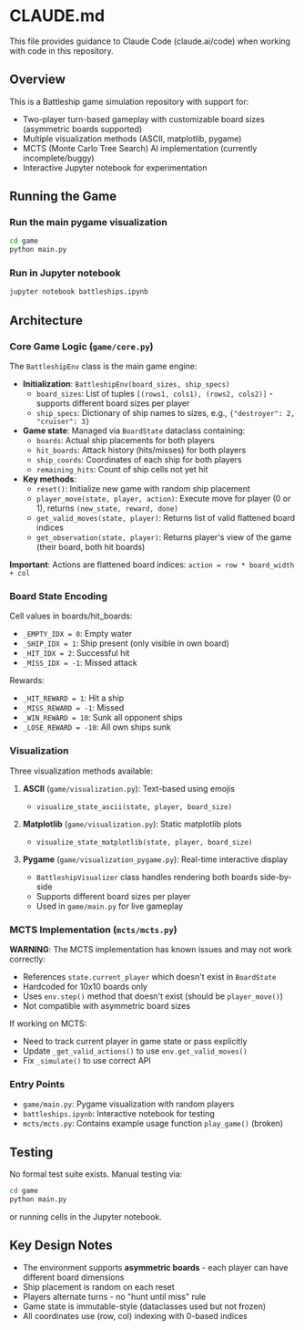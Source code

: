 # CLAUDE.md

This file provides guidance to Claude Code (claude.ai/code) when working with code in this repository.

## Overview

This is a Battleship game simulation repository with support for:
- Two-player turn-based gameplay with customizable board sizes (asymmetric boards supported)
- Multiple visualization methods (ASCII, matplotlib, pygame)
- MCTS (Monte Carlo Tree Search) AI implementation (currently incomplete/buggy)
- Interactive Jupyter notebook for experimentation

## Running the Game

### Run the main pygame visualization
```bash
cd game
python main.py
```

### Run in Jupyter notebook
```bash
jupyter notebook battleships.ipynb
```

## Architecture

### Core Game Logic (`game/core.py`)

The `BattleshipEnv` class is the main game engine:
- **Initialization**: `BattleshipEnv(board_sizes, ship_specs)`
  - `board_sizes`: List of tuples `[(rows1, cols1), (rows2, cols2)]` - supports different board sizes per player
  - `ship_specs`: Dictionary of ship names to sizes, e.g., `{"destroyer": 2, "cruiser": 3}`
- **Game state**: Managed via `BoardState` dataclass containing:
  - `boards`: Actual ship placements for both players
  - `hit_boards`: Attack history (hits/misses) for both players
  - `ship_coords`: Coordinates of each ship for both players
  - `remaining_hits`: Count of ship cells not yet hit
- **Key methods**:
  - `reset()`: Initialize new game with random ship placement
  - `player_move(state, player, action)`: Execute move for player (0 or 1), returns `(new_state, reward, done)`
  - `get_valid_moves(state, player)`: Returns list of valid flattened board indices
  - `get_observation(state, player)`: Returns player's view of the game (their board, both hit boards)

**Important**: Actions are flattened board indices: `action = row * board_width + col`

### Board State Encoding

Cell values in boards/hit_boards:
- `_EMPTY_IDX = 0`: Empty water
- `_SHIP_IDX = 1`: Ship present (only visible in own board)
- `_HIT_IDX = 2`: Successful hit
- `_MISS_IDX = -1`: Missed attack

Rewards:
- `_HIT_REWARD = 1`: Hit a ship
- `_MISS_REWARD = -1`: Missed
- `_WIN_REWARD = 10`: Sunk all opponent ships
- `_LOSE_REWARD = -10`: All own ships sunk

### Visualization

Three visualization methods available:

1. **ASCII** (`game/visualization.py`): Text-based using emojis
   - `visualize_state_ascii(state, player, board_size)`

2. **Matplotlib** (`game/visualization.py`): Static matplotlib plots
   - `visualize_state_matplotlib(state, player, board_size)`

3. **Pygame** (`game/visualization_pygame.py`): Real-time interactive display
   - `BattleshipVisualizer` class handles rendering both boards side-by-side
   - Supports different board sizes per player
   - Used in `game/main.py` for live gameplay

### MCTS Implementation (`mcts/mcts.py`)

**WARNING**: The MCTS implementation has known issues and may not work correctly:
- References `state.current_player` which doesn't exist in `BoardState`
- Hardcoded for 10x10 boards only
- Uses `env.step()` method that doesn't exist (should be `player_move()`)
- Not compatible with asymmetric board sizes

If working on MCTS:
- Need to track current player in game state or pass explicitly
- Update `_get_valid_actions()` to use `env.get_valid_moves()`
- Fix `_simulate()` to use correct API

### Entry Points

- `game/main.py`: Pygame visualization with random players
- `battleships.ipynb`: Interactive notebook for testing
- `mcts/mcts.py`: Contains example usage function `play_game()` (broken)

## Testing

No formal test suite exists. Manual testing via:
```bash
cd game
python main.py
```
or running cells in the Jupyter notebook.

## Key Design Notes

- The environment supports **asymmetric boards** - each player can have different board dimensions
- Ship placement is random on each reset
- Players alternate turns - no "hunt until miss" rule
- Game state is immutable-style (dataclasses used but not frozen)
- All coordinates use (row, col) indexing with 0-based indices
